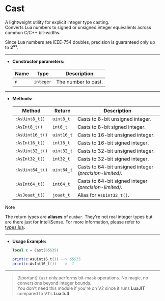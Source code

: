 # Cast

A lightweight utility for explicit integer type casting.  
Converts Lua numbers to signed or unsigned integer equivalents across common C/C++ bit-widths.

Since Lua numbers are IEEE-754 doubles, precision is guaranteed only up to **2⁵³**.

---

- **Constructor parameters:**

    | Name | Type | Description |
    |------|------|--------------|
    | `n` | `integer` | The number to cast. |

---

- **Methods:**

    | Method | Return | Description |
    |---------|----------|-------------|
    | `:AsUint8_t()` | `uint8_t` | Casts to 8-bit unsigned integer. |
    | `:AsInt8_t()` | `int8_t` | Casts to 8-bit signed integer. |
    | `:AsUint16_t()` | `uint16_t` | Casts to 16-bit unsigned integer. |
    | `:AsInt16_t()` | `int16_t` | Casts to 16-bit signed integer. |
    | `:AsUint32_t()` | `uint32_t` | Casts to 32-bit unsigned integer. |
    | `:AsInt32_t()` | `int32_t` | Casts to 32-bit signed integer. |
    | `:AsUint64_t()` | `uint64_t` | Casts to 64-bit unsigned integer *(precision-limited)*. |
    | `:AsInt64_t()` | `int64_t` | Casts to 64-bit signed integer *(precision-limited)*. |
    | `:AsJoaat_t()` | `joaat_t` | Alias for `AsUint32_t()`. |

> [!Note]
> The return types are **aliases** of `number`. They're not real integer types but are there just for IntelliSense. For more information, please refer to [types.lua](../SmallBase/includes/lib/types.lua).

---

- **Usage Example:**

    ```lua
    local c = Cast(65535)

    print(c:AsUint16_t()) --> 65535
    print(c:AsInt16_t())  --> -1
    ```

---

> [!Iportant]
> `Cast` only performs bit-mask operations. No magic, no conversions beyond integer bounds.  
> You don't need this module if you're on V2 since it runs **LuaJIT** compared to V1's **Lua 5.4**.
